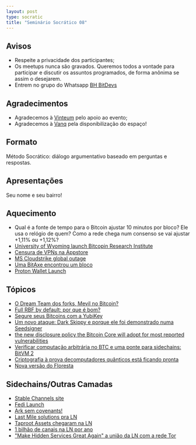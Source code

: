```yaml
---
layout: post
type: socratic
title: "Seminário Socrático 08"
---
```

## Avisos
- Respeite a privacidade dos participantes;
- Os meetups nunca são gravados. Queremos todos a vontade para participar e discutir os assuntos programados, de forma anônima se assim o desejarem.
- Entrem no grupo do Whatsapp [BH BitDevs](https://chat.whatsapp.com/EXLJjo3QURxBcj8bqxLc81) 

## Agradecimentos

- Agradecemos à [Vinteum](https://vinteum.org/) pelo apoio ao evento;
- Agradecemos à [Vanq](https://vanq.co/en/) pela disponibilização do espaço!

## Formato

Método Socrático: diálogo argumentativo baseado em perguntas e respostas.

## Apresentações

Seu nome e seu bairro!

## Aquecimento
* Qual é a fonte de tempo para o Bitcoin ajustar 10 minutos por bloco? Ele usa o relógio de quem?
Como a rede chega num consenso se vai ajustar +1,11% ou +1,12%?
* [University of Wyoming launch Bitcopin Research Institute](https://bitcoinmagazine.com/business/university-of-wyoming-launches-first-bitcoin-research-institute)
* [Censura de VPNs na Appstore](https://x.com/protonvpn/status/1825181045035074016)
* [MS Cloudstrike global outage](https://www.nytimes.com/2024/07/19/business/microsoft-outage-cause-azure-crowdstrike.html)
* [Uma BitAxe encontrou um bloco](https://x.com/bitentrepreneur/status/1816173826754929125)
* [Proton Wallet Launch](https://www.nist.gov/news-events/news/2024/08/nist-releases-first-3-finalized-post-quantum-encryption-standards)

## Tópicos
* [O Dream Team dos forks, Mevil no Bitcoin?](https://x.com/roasbeef/status/1813658193631023416)
* [Full RBF by default: por que é bom?](https://petertodd.org/2023/why-you-should-run-mempoolfullrbf)
* [Segure seus Bitcoins com a YubiKey](https://blog.casa.io/secure-your-bitcoin-with-yubikey/?utm_source=twitter&utm_medium=social&utm_campaign=yubikey-launch&utm_term=bitcoin-2024&utm_content=nick-post)
* [Um novo ataque: Dark Skippy e porque ele foi demonstrado numa Seedsigner](https://x.com/utxoclub/status/1820520960476561825)
* [the new disclosure policy the Bitcoin Core will adopt for most reported vulnerabilities](https://groups.google.com/g/bitcoindev/c/Q2ZGit2wF7w?pli=1)
* [Verificar computação arbitrária no BTC e uma ponte para sidechains: BitVM 2](https://x.com/alexeiZamyatin/status/1824034904516051335)
* [Criptografia à prova decomputadores quânticos está ficando pronta](https://www.nist.gov/news-events/news/2024/08/nist-releases-first-3-finalized-post-quantum-encryption-standards)
* [Nova versão do Floresta](https://x.com/Vinteum_org/status/1825971821390557274)

## Sidechains/Outras Camadas
* [Stable Channels site](https://stablechannels.com/)
* [Fedi Launch](https://www.fedi.xyz/blog/fedi-launches-world-s-first-community-superapp)
* [Ark sem covenants!](https://x.com/ArkLabsHQ/status/1825542684553203722)
* [Last Mile solutions pra LN](https://bitcoinmagazine.com/technical/assessing-the-lightning-networks-last-mile-solutions)
* [Taproot Assets chegaram na LN](https://x.com/lightning/status/1815768786752164213)
* [1 bilhão de canais na LN por ano](https://x.com/peterktodd/status/1813928457946153056)
* ["Make Hidden Services Great Again" a união da LN com a rede Tor](https://devpost.com/software/el-tor?ref_content=my-projects-tab&ref_feature=my_projects)
